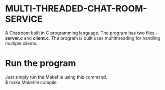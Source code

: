 # MULTI-THREADED-CHAT-ROOM-SERVICE

A Chatroom built in C programming language. The program has two files - <b>server.c</b> and <b>client.c</b>. The program is built uses multithreading for handling multiple clients.

# Run the program

Just simply run the Makefile using this command. <br/>
$ make Makefile compile
